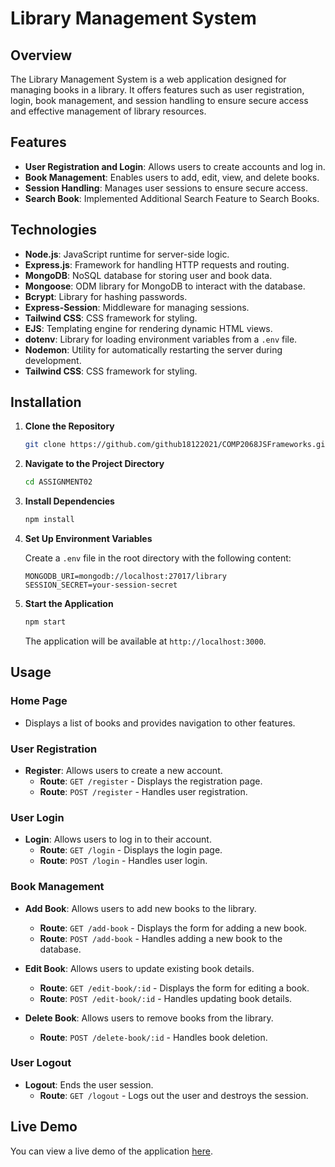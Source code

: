 # Library Management System

## Overview

The Library Management System is a web application designed for managing books in a library. It offers features such as user registration, login, book management, and session handling to ensure secure access and effective management of library resources.

## Features

- **User Registration and Login**: Allows users to create accounts and log in.
- **Book Management**: Enables users to add, edit, view, and delete books.
- **Session Handling**: Manages user sessions to ensure secure access.
- **Search Book**: Implemented Additional Search Feature to Search Books.

## Technologies

- **Node.js**: JavaScript runtime for server-side logic.
- **Express.js**: Framework for handling HTTP requests and routing.
- **MongoDB**: NoSQL database for storing user and book data.
- **Mongoose**: ODM library for MongoDB to interact with the database.
- **Bcrypt**: Library for hashing passwords.
- **Express-Session**: Middleware for managing sessions.
- **Tailwind CSS**: CSS framework for styling.
- **EJS**: Templating engine for rendering dynamic HTML views.
- **dotenv**: Library for loading environment variables from a `.env` file.
- **Nodemon**: Utility for automatically restarting the server during development.
- **Tailwind CSS**: CSS framework for styling.

## Installation

1. **Clone the Repository**

    ```bash
    git clone https://github.com/github18122021/COMP2068JSFrameworks.git
    ```

2. **Navigate to the Project Directory**

    ```bash
    cd ASSIGNMENT02
    ```

3. **Install Dependencies**

    ```bash
    npm install
    ```

4. **Set Up Environment Variables**

    Create a `.env` file in the root directory with the following content:

    ```plaintext
    MONGODB_URI=mongodb://localhost:27017/library
    SESSION_SECRET=your-session-secret
    ```

5. **Start the Application**

    ```bash
    npm start
    ```

    The application will be available at `http://localhost:3000`.

## Usage

### Home Page

- Displays a list of books and provides navigation to other features.

### User Registration

- **Register**: Allows users to create a new account.
  - **Route**: `GET /register` - Displays the registration page.
  - **Route**: `POST /register` - Handles user registration.

### User Login

- **Login**: Allows users to log in to their account.
  - **Route**: `GET /login` - Displays the login page.
  - **Route**: `POST /login` - Handles user login.

### Book Management

- **Add Book**: Allows users to add new books to the library.
  - **Route**: `GET /add-book` - Displays the form for adding a new book.
  - **Route**: `POST /add-book` - Handles adding a new book to the database.

- **Edit Book**: Allows users to update existing book details.
  - **Route**: `GET /edit-book/:id` - Displays the form for editing a book.
  - **Route**: `POST /edit-book/:id` - Handles updating book details.

- **Delete Book**: Allows users to remove books from the library.
  - **Route**: `POST /delete-book/:id` - Handles book deletion.

### User Logout

- **Logout**: Ends the user session.
  - **Route**: `GET /logout` - Logs out the user and destroys the session.

## Live Demo

You can view a live demo of the application [here](https://library-management-system-e3ke.onrender.com).
